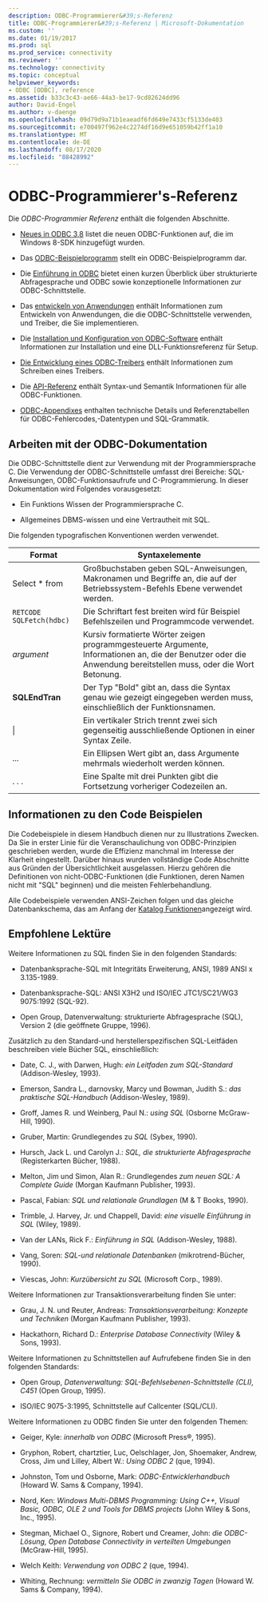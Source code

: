 ```yaml
---
description: ODBC-Programmierer&#39;s-Referenz
title: ODBC-Programmierer&#39;s-Referenz | Microsoft-Dokumentation
ms.custom: ''
ms.date: 01/19/2017
ms.prod: sql
ms.prod_service: connectivity
ms.reviewer: ''
ms.technology: connectivity
ms.topic: conceptual
helpviewer_keywords:
- ODBC [ODBC], reference
ms.assetid: b33c3c43-ae66-44a3-be17-9cd82624dd96
author: David-Engel
ms.author: v-daenge
ms.openlocfilehash: 09d79d9a71b1eaeadf6fd649e7433cf5133de403
ms.sourcegitcommit: e700497f962e4c2274df16d9e651059b42ff1a10
ms.translationtype: MT
ms.contentlocale: de-DE
ms.lasthandoff: 08/17/2020
ms.locfileid: "88428992"
---
```

# <a name="odbc-programmer39s-reference"></a>ODBC-Programmierer&#39;s-Referenz
Die *ODBC-Programmier Referenz* enthält die folgenden Abschnitte.  
  
-   [Neues in ODBC 3,8](../../odbc/reference/what-s-new-in-odbc-3-8.md) listet die neuen ODBC-Funktionen auf, die im Windows 8-SDK hinzugefügt wurden.  
  
-   Das [ODBC-Beispielprogramm](../../odbc/reference/sample-odbc-program.md) stellt ein ODBC-Beispielprogramm dar.  
  
-   Die [Einführung in ODBC](../../odbc/reference/introduction-to-odbc.md) bietet einen kurzen Überblick über strukturierte Abfragesprache und ODBC sowie konzeptionelle Informationen zur ODBC-Schnittstelle.  
  
-   Das [entwickeln von Anwendungen](../../odbc/reference/develop-app/developing-applications.md) enthält Informationen zum Entwickeln von Anwendungen, die die ODBC-Schnittstelle verwenden, und Treiber, die Sie implementieren.  
  
-   Die [Installation und Konfiguration von ODBC-Software](../../odbc/reference/install/installing-and-configuring-the-odbc-software.md) enthält Informationen zur Installation und eine DLL-Funktionsreferenz für Setup.  
  
-   [Die Entwicklung eines ODBC-Treibers](../../odbc/reference/develop-driver/developing-an-odbc-driver.md) enthält Informationen zum Schreiben eines Treibers.  
  
-   Die [API-Referenz](../../odbc/reference/syntax/odbc-reference.md) enthält Syntax-und Semantik Informationen für alle ODBC-Funktionen.  
  
-   [ODBC-Appendixes](../../odbc/reference/appendixes/odbc-appendixes.md) enthalten technische Details und Referenztabellen für ODBC-Fehlercodes,-Datentypen und SQL-Grammatik.  
  
## <a name="working-with-the-odbc-documentation"></a>Arbeiten mit der ODBC-Dokumentation  
 Die ODBC-Schnittstelle dient zur Verwendung mit der Programmiersprache C. Die Verwendung der ODBC-Schnittstelle umfasst drei Bereiche: SQL-Anweisungen, ODBC-Funktionsaufrufe und C-Programmierung. In dieser Dokumentation wird Folgendes vorausgesetzt:  
  
-   Ein Funktions Wissen der Programmiersprache C.  
  
-   Allgemeines DBMS-wissen und eine Vertrautheit mit SQL.  
  
 Die folgenden typografischen Konventionen werden verwendet.  
  
|Format|Syntaxelemente|  
|------------|--------------|  
|Select * from|Großbuchstaben geben SQL-Anweisungen, Makronamen und Begriffe an, die auf der Betriebssystem-Befehls Ebene verwendet werden.|  
|`RETCODE SQLFetch(hdbc)`|Die Schriftart fest breiten wird für Beispiel Befehlszeilen und Programmcode verwendet.|  
|*argument*|Kursiv formatierte Wörter zeigen programmgesteuerte Argumente, Informationen an, die der Benutzer oder die Anwendung bereitstellen muss, oder die Wort Betonung.|  
|**SQLEndTran**|Der Typ "Bold" gibt an, dass die Syntax genau wie gezeigt eingegeben werden muss, einschließlich der Funktionsnamen.|  
|&#124;|Ein vertikaler Strich trennt zwei sich gegenseitig ausschließende Optionen in einer Syntax Zeile.|  
|...|Ein Ellipsen Wert gibt an, dass Argumente mehrmals wiederholt werden können.|  
|. . .|Eine Spalte mit drei Punkten gibt die Fortsetzung vorheriger Codezeilen an.|  
  
## <a name="about-the-code-examples"></a>Informationen zu den Code Beispielen  
 Die Codebeispiele in diesem Handbuch dienen nur zu Illustrations Zwecken. Da Sie in erster Linie für die Veranschaulichung von ODBC-Prinzipien geschrieben werden, wurde die Effizienz manchmal im Interesse der Klarheit eingestellt. Darüber hinaus wurden vollständige Code Abschnitte aus Gründen der Übersichtlichkeit ausgelassen. Hierzu gehören die Definitionen von nicht-ODBC-Funktionen (die Funktionen, deren Namen nicht mit "SQL" beginnen) und die meisten Fehlerbehandlung.  
  
 Alle Codebeispiele verwenden ANSI-Zeichen folgen und das gleiche Datenbankschema, das am Anfang der [Katalog Funktionen](../../odbc/reference/develop-app/catalog-functions.md)angezeigt wird.  
  
## <a name="recommended-reading"></a>Empfohlene Lektüre  
 Weitere Informationen zu SQL finden Sie in den folgenden Standards:  
  
-   Datenbanksprache-SQL mit Integritäts Erweiterung, ANSI, 1989 ANSI x 3.135-1989.  
  
-   Datenbanksprache-SQL: ANSI X3H2 und ISO/IEC JTC1/SC21/WG3 9075:1992 (SQL-92).  
  
-   Open Group, Datenverwaltung: strukturierte Abfragesprache (SQL), Version 2 (die geöffnete Gruppe, 1996).  
  
 Zusätzlich zu den Standard-und herstellerspezifischen SQL-Leitfäden beschreiben viele Bücher SQL, einschließlich:  
  
-   Date, C. J., with Darwen, Hugh: *ein Leitfaden zum SQL-Standard* (Addison-Wesley, 1993).  
  
-   Emerson, Sandra L., darnovsky, Marcy und Bowman, Judith S.: *das praktische SQL-Handbuch* (Addison-Wesley, 1989).  
  
-   Groff, James R. und Weinberg, Paul N.: *using SQL* (Osborne McGraw-Hill, 1990).  
  
-   Gruber, Martin: Grundlegendes zu *SQL* (Sybex, 1990).  
  
-   Hursch, Jack L. und Carolyn J.: *SQL, die strukturierte Abfragesprache* (Registerkarten Bücher, 1988).  
  
-   Melton, Jim und Simon, Alan R.: Grundlegendes *zum neuen SQL: A Complete Guide* (Morgan Kaufmann Publisher, 1993).  
  
-   Pascal, Fabian: *SQL und relationale Grundlagen* (M & T Books, 1990).  
  
-   Trimble, J. Harvey, Jr. und Chappell, David: *eine visuelle Einführung in SQL* (Wiley, 1989).  
  
-   Van der LANs, Rick F.: *Einführung in SQL* (Addison-Wesley, 1988).  
  
-   Vang, Soren: *SQL-und relationale Datenbanken* (mikrotrend-Bücher, 1990).  
  
-   Viescas, John: *Kurzübersicht zu SQL* (Microsoft Corp., 1989).  
  
 Weitere Informationen zur Transaktionsverarbeitung finden Sie unter:  
  
-   Grau, J. N. und Reuter, Andreas: *Transaktionsverarbeitung: Konzepte und Techniken* (Morgan Kaufmann Publisher, 1993).  
  
-   Hackathorn, Richard D.: *Enterprise Database Connectivity* (Wiley & Sons, 1993).  
  
 Weitere Informationen zu Schnittstellen auf Aufrufebene finden Sie in den folgenden Standards:  
  
-   Open Group, *Datenverwaltung: SQL-Befehlsebenen-Schnittstelle (CLI), C451* (Open Group, 1995).  
  
-   ISO/IEC 9075-3:1995, Schnittstelle auf Callcenter (SQL/CLI).  
  
 Weitere Informationen zu ODBC finden Sie unter den folgenden Themen:  
  
-   Geiger, Kyle: *innerhalb von ODBC* (Microsoft Press®, 1995).  
  
-   Gryphon, Robert, chartztier, Luc, Oelschlager, Jon, Shoemaker, Andrew, Cross, Jim und Lilley, Albert W.: *Using ODBC 2* (que, 1994).  
  
-   Johnston, Tom und Osborne, Mark: *ODBC-Entwicklerhandbuch* (Howard W. Sams & Company, 1994).  
  
-   Nord, Ken: *Windows Multi-DBMS Programming: Using C++, Visual Basic, ODBC, OLE 2 und Tools for DBMS projects* (John Wiley & Sons, Inc., 1995).  
  
-   Stegman, Michael O., Signore, Robert und Creamer, John: *die ODBC-Lösung, Open Database Connectivity in verteilten Umgebungen* (McGraw-Hill, 1995).  
  
-   Welch Keith: *Verwendung von ODBC 2* (que, 1994).  
  
-   Whiting, Rechnung: *vermitteln Sie ODBC in zwanzig Tagen* (Howard W. Sams & Company, 1994).
